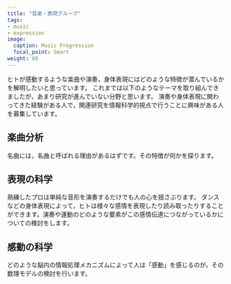 ```yaml
---
title: "音楽・表現グループ"
tags:
- music
- expression
image:
  caption: Music Progression
  focal_point: Smart
weight: 60
---
```


ヒトが感動するような楽曲や演奏，身体表現にはどのような特徴が潜んでいるかを解明したいと思っています。
これまでは以下のようなテーマを取り組んできましたが，あまり研究が進んでいない分野と思います。
演奏や身体表現に関わってきた経験がある人で，関連研究を情報科学的視点で行うことに興味がある人を募集しています。

## 楽曲分析

名曲には，名曲と呼ばれる理由があるはずです。その特徴が何かを探ります。

## 表現の科学

熟練したプロは単純な音形を演奏するだけでも人の心を揺さぶります。
ダンスなどの身体表現によって，ヒトは様々な感情を表現したり読み取ったりすることができます。演奏や運動のどのような要素がこの感情伝達につながっているかについての検討をします。

## 感動の科学

どのような脳内の情報処理メカニズムによって人は「感動」を感じるのが，その数理モデルの検討を行います。
